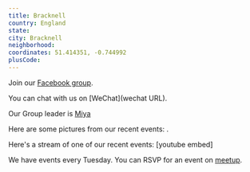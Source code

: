 ```yaml
---
title: Bracknell
country: England
state: 
city: Bracknell
neighborhood: 
coordinates: 51.414351, -0.744992
plusCode:
---
```

Join our [Facebook group](https://www.facebook.com/groups/free.code.camp.bracknell).

You can chat with us on [WeChat](wechat URL).

Our Group leader is [Miya](freecodecamp.org/miya)

Here are some pictures from our recent events:
![]().

Here's a stream of one of our recent events:
[youtube embed]

We have events every Tuesday. You can RSVP for an event on [meetup](meetupurl).
